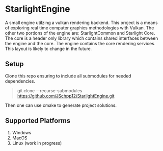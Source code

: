 ﻿# StarlightEngine
A small engine utilzing a vulkan rendering backend. This project is a means of exploring real time computer graphics methodologies with Vulkan. The other two portions of the engine are: StarlightCommon and Starlight Core. The core is a header only library which contains shared interfaces between the engine and the core. The engine contains the core rendering services. This layout is likely to change in the future. 

## Setup 
Clone this repo ensuring to include all submodules for needed dependencies. 
> git clone --recurse-submodules https://github.com/JSchpp12/StarlightEngine.git

Then one can use cmake to generate project solutions.

## Supported Platforms 
1. Windows
2. MacOS
3. Linux (work in progress)

